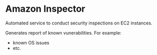 # Amazon Inspector

Automated service to conduct security inspections on EC2 instances.

Generates report of known vunerabilities. For example:

- known OS issues
- etc.